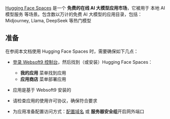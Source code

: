 [Hugging Face Spaces](https://huggingface.co/spaces) 是一个 **免费的在线 AI 大模型应用市场**，它被用于 本地 AI 模型服务  等场景。包含数以万计的免费 AI  大模型的应用目录，包括：Midjourney, Llama, DeepSeek 等热门模型



## 准备

在参阅本文档使用 Hugging Face Spaces 时，需要确保如下几点：

- [登录 Websoft9 控制台](./login-console)，然后找到（或安装）Hugging Face Spaces：
  - **我的应用** 菜单找到应用 
  - **应用商店** 菜单部署应用

- 应用是基于 Websoft9 安装的

- 请检查应用的使用许可协议，确保符合要求


- 为应用准备配置访问方式：[配置域名](./domain-set) 或 **服务器安全组**开启网外端口